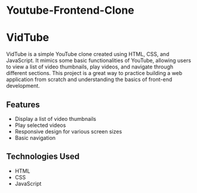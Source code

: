 # Youtube-Frontend-Clone
# VidTube

VidTube is a simple YouTube clone created using HTML, CSS, and JavaScript. It mimics some basic functionalities of YouTube, allowing users to view a list of video thumbnails, play videos, and navigate through different sections. This project is a great way to practice building a web application from scratch and understanding the basics of front-end development.

## Features
- Display a list of video thumbnails
- Play selected videos
- Responsive design for various screen sizes
- Basic navigation

## Technologies Used
- HTML
- CSS
- JavaScript
